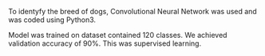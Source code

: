 To identyfy the breed of dogs, Convolutional Neural Network was used and was coded using Python3. 

Model was trained on dataset contained 120 classes. We achieved validation accuracy of 90%. This was supervised learning.


